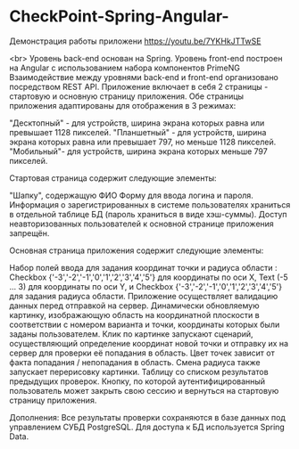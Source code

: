 # CheckPoint-Spring-Angular-
Демонстрация работы приложени https://youtu.be/7YKHkJTTwSE

<br\>
Уровень back-end  основан на Spring.
Уровень front-end построен на Angular  с использованием набора компонентов PrimeNG
Взаимодействие между уровнями back-end и front-end организовано посредством REST API.
Приложение включает в себя 2 страницы - стартовую и основную страницу приложения. Обе страницы приложения  адаптированы для отображения в 3 режимах:

"Десктопный" - для устройств, ширина экрана которых равна или превышает 1128 пикселей.
"Планшетный" - для устройств, ширина экрана которых равна или превышает 797, но меньше 1128 пикселей.
"Мобильный"- для устройств, ширина экрана которых меньше 797 пикселей.

Стартовая страница содержит следующие элементы:

"Шапку", содержащую ФИО 
Форму для ввода логина и пароля. Информация о зарегистрированных в системе пользователях  храниться в отдельной таблице БД (пароль  храниться в виде хэш-суммы). Доступ неавторизованных пользователей к основной странице приложения запрещён.

Основная страница приложения содержит следующие элементы:

Набор полей ввода для задания координат точки и радиуса области : Checkbox {'-3','-2','-1','0','1','2','3','4','5'} для координаты по оси X, Text (-5 ... 3) для координаты по оси Y, и Checkbox {'-3','-2','-1','0','1','2','3','4','5'} для задания радиуса области. Приложение осуществляет валидацию данных перед отправкой на сервер.
Динамически обновляемую картинку, изображающую область на координатной плоскости в соответствии с номером варианта и точки, координаты которых были заданы пользователем. Клик по картинке запускают сценарий, осуществляющий определение координат новой точки и отправку их на сервер для проверки её попадания в область. Цвет точек зависит от факта попадания / непопадания в область. Смена радиуса также запускает перерисовку картинки.
Таблицу со списком результатов предыдущих проверок.
Кнопку, по которой аутентифицированный пользователь может закрыть свою сессию и вернуться на стартовую страницу приложения.

Дополнения:
Все результаты проверки сохраняются в базе данных под управлением СУБД PostgreSQL.
Для доступа к БД используется Spring Data.
